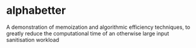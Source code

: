 # alphabetter
A demonstration of memoization and algorithmic efficiency techniques, to greatly reduce the computational time of an otherwise large input sanitisation workload
